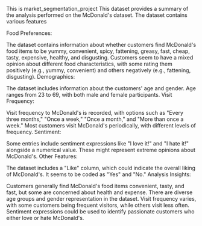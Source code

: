 This is market_segmentation_project This dataset provides a summary of the analysis performed on the McDonald's dataset. The dataset contains various features

Food Preferences:

The dataset contains information about whether customers find McDonald's food items to be yummy, convenient, spicy, fattening, greasy, fast, cheap, tasty, expensive, healthy, and disgusting. Customers seem to have a mixed opinion about different food characteristics, with some rating them positively (e.g., yummy, convenient) and others negatively (e.g., fattening, disgusting). Demographics:

The dataset includes information about the customers' age and gender. Age ranges from 23 to 69, with both male and female participants. Visit Frequency:

Visit frequency to McDonald's is recorded, with options such as "Every three months," "Once a week," "Once a month," and "More than once a week." Most customers visit McDonald's periodically, with different levels of frequency. Sentiment:

Some entries include sentiment expressions like "I love it!" and "I hate it!" alongside a numerical value. These might represent extreme opinions about McDonald's. Other Features:

The dataset includes a "Like" column, which could indicate the overall liking of McDonald's. It seems to be coded as "Yes" and "No." Analysis Insights:

Customers generally find McDonald's food items convenient, tasty, and fast, but some are concerned about health and expense. There are diverse age groups and gender representation in the dataset. Visit frequency varies, with some customers being frequent visitors, while others visit less often. Sentiment expressions could be used to identify passionate customers who either love or hate McDonald's.

